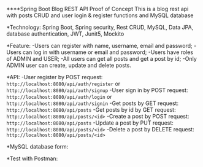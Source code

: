 ****Spring Boot Blog REST API Proof of Concept
This is a blog rest api with posts CRUD and user login & register functions and MySQL database

*Technology: Spring Boot, Spring security, Rest CRUD, MySQL, Data JPA, database authentication, JWT, Junit5, Mockito 

*Feature:
-Users can register with name, username, email and password;
-Users can log in with username or email and password;
-Users have roles of ADMIN and USER;
-All users can get all posts and get a post by id;
-Only ADMIN user can create, update and delete posts.

*API:
-User register by POST request:
`http://localhost:8080/api/auth/register`
or
`http://localhost:8080/api/auth/signup`
-User sign in by POST request:
`http://localhost:8080/api/auth/login`
or
`http://localhost:8080/api/auth/signin`
-Get posts by GET request:
`http://localhost:8080/api/posts`
-Get posts by id by GET request:
`http://localhost:8080/api/posts/<id>`
-Create a post by POST request:
`http://localhost:8080/api/posts`
-Update a post by PUT request:
`http://localhost:8080/api/posts/<id>`
-Delete a post by DELETE request:
`http://localhost:8080/api/posts/<id>`

*MySQL database form:

*Test with Postman:
